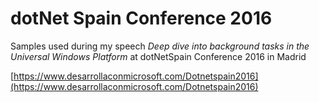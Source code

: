 # dotNet Spain Conference 2016

Samples used during my speech *Deep dive into background tasks in the Universal Windows Platform* at dotNetSpain Conference 2016 in Madrid

[https://www.desarrollaconmicrosoft.com/Dotnetspain2016](https://www.desarrollaconmicrosoft.com/Dotnetspain2016)